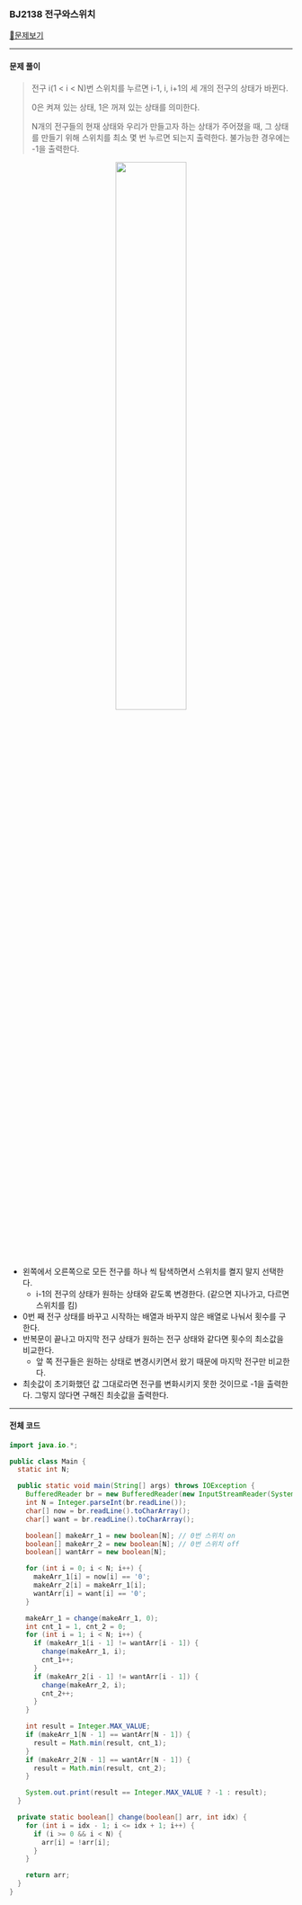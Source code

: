 ### BJ2138 전구와스위치

[📁문제보기](https://www.acmicpc.net/problem/2138)

---

#### 문제 풀이

> 전구 i(1 < i < N)번 스위치를 누르면 i-1, i, i+1의 세 개의 전구의 상태가 바뀐다.
>
> 0은 켜져 있는 상태, 1은 꺼져 있는 상태를 의미한다.
>
> N개의 전구들의 현재 상태와 우리가 만들고자 하는 상태가 주어졌을 때, 그 상태를 만들기 위해 스위치를 최소 몇 번 누르면 되는지 출력한다. 불가능한 경우에는 -1을 출력한다.

<div align="center">
<img src="https://github.com/NewSainTurtle/NewSainTurtleAlgo/assets/83412032/b3cf3000-5340-407a-a04a-a2b39a261917" width="50%"></div>

- 왼쪽에서 오른쪽으로 모든 전구를 하나 씩 탐색하면서 스위치를 켤지 말지 선택한다.
  - i-1의 전구의 상태가 원하는 상태와 같도록 변경한다. (같으면 지나가고, 다르면 스위치를 킴)
- 0번 째 전구 상태를 바꾸고 시작하는 배열과 바꾸지 않은 배열로 나눠서 횟수를 구한다.
- 반복문이 끝나고 마지막 전구 상태가 원하는 전구 상태와 같다면 횟수의 최소값을 비교한다.
  - 앞 쪽 전구들은 원하는 상태로 변경시키면서 왔기 때문에 마지막 전구만 비교한다.
- 최솟값이 초기화했던 값 그대로라면 전구를 변화시키지 못한 것이므로 -1을 출력한다. 그렇지 않다면 구해진 최솟값을 출력한다.

---

#### 전체 코드

```java
import java.io.*;

public class Main {
  static int N;

  public static void main(String[] args) throws IOException {
    BufferedReader br = new BufferedReader(new InputStreamReader(System.in));
    int N = Integer.parseInt(br.readLine());
    char[] now = br.readLine().toCharArray();
    char[] want = br.readLine().toCharArray();

    boolean[] makeArr_1 = new boolean[N]; // 0번 스위치 on
    boolean[] makeArr_2 = new boolean[N]; // 0번 스위치 off
    boolean[] wantArr = new boolean[N];

    for (int i = 0; i < N; i++) {
      makeArr_1[i] = now[i] == '0';
      makeArr_2[i] = makeArr_1[i];
      wantArr[i] = want[i] == '0';
    }

    makeArr_1 = change(makeArr_1, 0);
    int cnt_1 = 1, cnt_2 = 0;
    for (int i = 1; i < N; i++) {
      if (makeArr_1[i - 1] != wantArr[i - 1]) {
        change(makeArr_1, i);
        cnt_1++;
      }
      if (makeArr_2[i - 1] != wantArr[i - 1]) {
        change(makeArr_2, i);
        cnt_2++;
      }
    }

    int result = Integer.MAX_VALUE;
    if (makeArr_1[N - 1] == wantArr[N - 1]) {
      result = Math.min(result, cnt_1);
    }
    if (makeArr_2[N - 1] == wantArr[N - 1]) {
      result = Math.min(result, cnt_2);
    }

    System.out.print(result == Integer.MAX_VALUE ? -1 : result);
  }

  private static boolean[] change(boolean[] arr, int idx) {
    for (int i = idx - 1; i <= idx + 1; i++) {
      if (i >= 0 && i < N) {
        arr[i] = !arr[i];
      }
    }

    return arr;
  }
}
```
